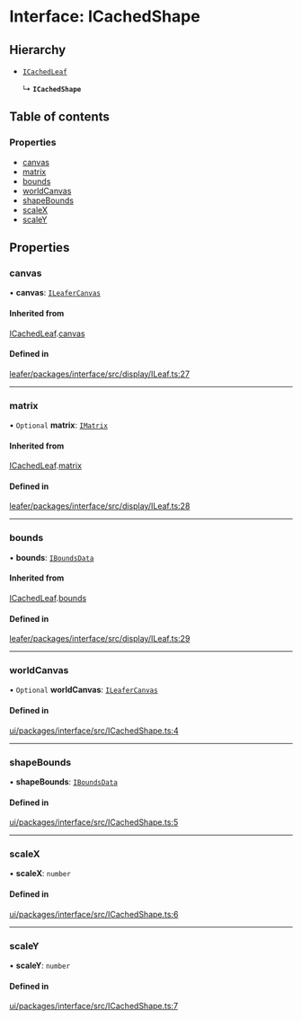 # Interface: ICachedShape

## Hierarchy

- [`ICachedLeaf`](ICachedLeaf.md)

  ↳ **`ICachedShape`**

## Table of contents

### Properties

- [canvas](ICachedShape.md#canvas)
- [matrix](ICachedShape.md#matrix)
- [bounds](ICachedShape.md#bounds)
- [worldCanvas](ICachedShape.md#worldcanvas)
- [shapeBounds](ICachedShape.md#shapebounds)
- [scaleX](ICachedShape.md#scalex)
- [scaleY](ICachedShape.md#scaley)

## Properties

### canvas

• **canvas**: [`ILeaferCanvas`](ILeaferCanvas.md)

#### Inherited from

[ICachedLeaf](ICachedLeaf.md).[canvas](ICachedLeaf.md#canvas)

#### Defined in

[leafer/packages/interface/src/display/ILeaf.ts:27](https://github.com/leaferjs/leafer/blob/fd13609/packages/interface/src/display/ILeaf.ts#L27)

___

### matrix

• `Optional` **matrix**: [`IMatrix`](IMatrix.md)

#### Inherited from

[ICachedLeaf](ICachedLeaf.md).[matrix](ICachedLeaf.md#matrix)

#### Defined in

[leafer/packages/interface/src/display/ILeaf.ts:28](https://github.com/leaferjs/leafer/blob/fd13609/packages/interface/src/display/ILeaf.ts#L28)

___

### bounds

• **bounds**: [`IBoundsData`](IBoundsData.md)

#### Inherited from

[ICachedLeaf](ICachedLeaf.md).[bounds](ICachedLeaf.md#bounds)

#### Defined in

[leafer/packages/interface/src/display/ILeaf.ts:29](https://github.com/leaferjs/leafer/blob/fd13609/packages/interface/src/display/ILeaf.ts#L29)

___

### worldCanvas

• `Optional` **worldCanvas**: [`ILeaferCanvas`](ILeaferCanvas.md)

#### Defined in

[ui/packages/interface/src/ICachedShape.ts:4](https://github.com/leaferjs/leafer-ui/blob/311af1d/packages/interface/src/ICachedShape.ts#L4)

___

### shapeBounds

• **shapeBounds**: [`IBoundsData`](IBoundsData.md)

#### Defined in

[ui/packages/interface/src/ICachedShape.ts:5](https://github.com/leaferjs/leafer-ui/blob/311af1d/packages/interface/src/ICachedShape.ts#L5)

___

### scaleX

• **scaleX**: `number`

#### Defined in

[ui/packages/interface/src/ICachedShape.ts:6](https://github.com/leaferjs/leafer-ui/blob/311af1d/packages/interface/src/ICachedShape.ts#L6)

___

### scaleY

• **scaleY**: `number`

#### Defined in

[ui/packages/interface/src/ICachedShape.ts:7](https://github.com/leaferjs/leafer-ui/blob/311af1d/packages/interface/src/ICachedShape.ts#L7)
